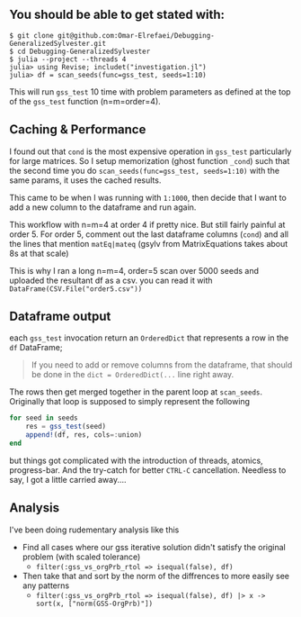 ## You should be able to get stated with:

```
$ git clone git@github.com:Omar-Elrefaei/Debugging-GeneralizedSylvester.git
$ cd Debugging-GeneralizedSylvester
$ julia --project --threads 4
julia> using Revise; includet("investigation.jl")
julia> df = scan_seeds(func=gss_test, seeds=1:10)
```

This will run `gss_test` 10 time with problem parameters as defined at the top of the `gss_test` function (n=m=order=4).

## Caching & Performance
I found out that `cond` is the most expensive operation in `gss_test` particularly for large matrices.
So I setup memorization (ghost function `_cond`) such that the second time you do `scan_seeds(func=gss_test, seeds=1:10)` with the same params, it uses the cached results.

This came to be when I was running with `1:1000`, then decide that I want to add a new column to the dataframe and run again. 

This workflow with n=m=4 at order 4 if pretty nice. But still fairly painful at order 5.
For order 5, comment out the last dataframe columns (`cond`) and all the lines that mention `matEq|mateq` (gsylv from MatrixEquations takes about 8s at that scale)

This is why I ran a long n=m=4, order=5 scan over 5000 seeds and uploaded the resultant df as a csv.
you can read it with `DataFrame(CSV.File("order5.csv"))`


## Dataframe output
each `gss_test` invocation return an `OrderedDict` that represents a row in the `df` DataFrame; 
> If you need to add or remove columns from the dataframe, that should be done in the `dict = OrderedDict(...` line right away.

The rows then get merged together in the parent loop at `scan_seeds`.
Originally that loop is supposed to simply represent the following
```julia
for seed in seeds
	res = gss_test(seed)
	append!(df, res, cols=:union)
end
```
but things got complicated with the introduction of threads, atomics, progress-bar. And the try-catch for better `CTRL-C` cancellation.
Needless to say, I got a little carried away....

## Analysis
I've been doing rudementary analysis like this
- Find all cases where our gss iterative solution didn't satisfy the original problem (with scaled tolerance)
	- `filter(:gss_vs_orgPrb_rtol => isequal(false), df)` 
- Then take that and sort by the norm of the diffrences to more easily see any patterns
	- `filter(:gss_vs_orgPrb_rtol => isequal(false), df) |> x -> sort(x, ["norm(GSS-OrgPrb)"])` 
